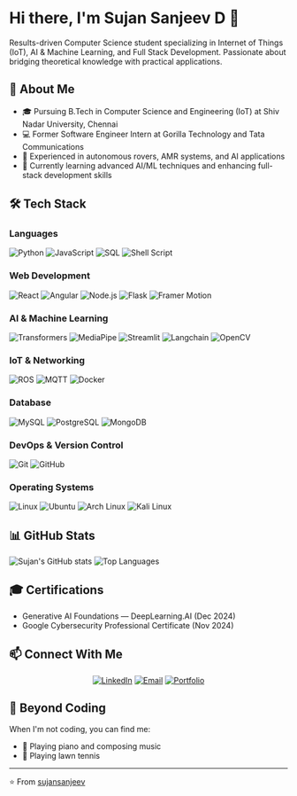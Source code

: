 # Hi there, I'm Sujan Sanjeev D 👋

Results-driven Computer Science student specializing in Internet of Things (IoT), AI & Machine Learning, and Full Stack Development. Passionate about bridging theoretical knowledge with practical applications.

## 🔭 About Me
- 🎓 Pursuing B.Tech in Computer Science and Engineering (IoT) at Shiv Nadar University, Chennai
- 💻 Former Software Engineer Intern at Gorilla Technology and Tata Communications
- 🤖 Experienced in autonomous rovers, AMR systems, and AI applications
- 🌱 Currently learning advanced AI/ML techniques and enhancing full-stack development skills

## 🛠️ Tech Stack

### Languages
![Python](https://img.shields.io/badge/Python-3776AB?style=for-the-badge&logo=python&logoColor=white)
![JavaScript](https://img.shields.io/badge/JavaScript-F7DF1E?style=for-the-badge&logo=javascript&logoColor=black)
![SQL](https://img.shields.io/badge/SQL-4479A1?style=for-the-badge&logo=postgresql&logoColor=white)
![Shell Script](https://img.shields.io/badge/Shell_Script-121011?style=for-the-badge&logo=gnu-bash&logoColor=white)

### Web Development
![React](https://img.shields.io/badge/React-20232A?style=for-the-badge&logo=react&logoColor=61DAFB)
![Angular](https://img.shields.io/badge/Angular-DD0031?style=for-the-badge&logo=angular&logoColor=white)
![Node.js](https://img.shields.io/badge/Node.js-339933?style=for-the-badge&logo=nodedotjs&logoColor=white)
![Flask](https://img.shields.io/badge/Flask-000000?style=for-the-badge&logo=flask&logoColor=white)
![Framer Motion](https://img.shields.io/badge/Framer_Motion-0055FF?style=for-the-badge&logo=framer&logoColor=white)

### AI & Machine Learning
![Transformers](https://img.shields.io/badge/Transformers-FF6F00?style=for-the-badge&logo=huggingface&logoColor=white)
![MediaPipe](https://img.shields.io/badge/MediaPipe-4285F4?style=for-the-badge&logo=google&logoColor=white)
![Streamlit](https://img.shields.io/badge/Streamlit-FF4B4B?style=for-the-badge&logo=streamlit&logoColor=white)
![Langchain](https://img.shields.io/badge/Langchain-3178C6?style=for-the-badge&logo=chain&logoColor=white)
![OpenCV](https://img.shields.io/badge/OpenCV-5C3EE8?style=for-the-badge&logo=opencv&logoColor=white)

### IoT & Networking
![ROS](https://img.shields.io/badge/ROS-22314E?style=for-the-badge&logo=ros&logoColor=white)
![MQTT](https://img.shields.io/badge/MQTT-3C5280?style=for-the-badge&logo=eclipse-mosquitto&logoColor=white)
![Docker](https://img.shields.io/badge/Docker-2496ED?style=for-the-badge&logo=docker&logoColor=white)

### Database
![MySQL](https://img.shields.io/badge/MySQL-4479A1?style=for-the-badge&logo=mysql&logoColor=white)
![PostgreSQL](https://img.shields.io/badge/PostgreSQL-316192?style=for-the-badge&logo=postgresql&logoColor=white)
![MongoDB](https://img.shields.io/badge/MongoDB-4EA94B?style=for-the-badge&logo=mongodb&logoColor=white)

### DevOps & Version Control
![Git](https://img.shields.io/badge/Git-F05032?style=for-the-badge&logo=git&logoColor=white)
![GitHub](https://img.shields.io/badge/GitHub-181717?style=for-the-badge&logo=github&logoColor=white)

### Operating Systems
![Linux](https://img.shields.io/badge/Linux-FCC624?style=for-the-badge&logo=linux&logoColor=black)
![Ubuntu](https://img.shields.io/badge/Ubuntu-E95420?style=for-the-badge&logo=ubuntu&logoColor=white)
![Arch Linux](https://img.shields.io/badge/Arch_Linux-1793D1?style=for-the-badge&logo=arch-linux&logoColor=white)
![Kali Linux](https://img.shields.io/badge/Kali_Linux-557C94?style=for-the-badge&logo=kali-linux&logoColor=white)

## 📊 GitHub Stats

![Sujan's GitHub stats](https://github-readme-stats.vercel.app/api?username=sujansanjeev&show_icons=true&theme=dark)
![Top Languages](https://github-readme-stats.vercel.app/api/top-langs/?username=sujansanjeev&layout=compact&theme=dark)

## 🎓 Certifications
- Generative AI Foundations — DeepLearning.AI (Dec 2024)
- Google Cybersecurity Professional Certificate (Nov 2024)

## 📫 Connect With Me

<div align="center">
  
[![LinkedIn](https://img.shields.io/badge/LinkedIn-0077B5?style=for-the-badge&logo=linkedin&logoColor=white)](https://www.linkedin.com/in/YOUR_LINKEDIN/)
[![Email](https://img.shields.io/badge/Email-D14836?style=for-the-badge&logo=gmail&logoColor=white)](mailto:sujan21110114@snuchennai.edu.in)
[![Portfolio](https://img.shields.io/badge/Portfolio-000000?style=for-the-badge&logo=About.me&logoColor=white)](YOUR_PORTFOLIO_LINK)
  
</div>

## 🎵 Beyond Coding
When I'm not coding, you can find me:
- 🎹 Playing piano and composing music
- 🎾 Playing lawn tennis

---
⭐️ From [sujansanjeev](https://github.com/YOUR_USERNAME)

